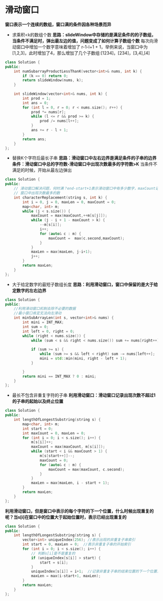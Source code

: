 # 滑动窗口

**窗口表示一个连续的数组，窗口满的条件因各种场景而异**

- 求乘积<k的数组个数
**思路：slideWindow中存储的是满足条件的的子数组，当条件不满足时，弹出最左边的值，问题变成了如何计算子数组个数**
每次向滑动窗口中增加一个数字意味着增加了 r-1-l+1 + 1，举例来说，当窗口中为[1,2,3]，此时增加了4，那么增加了几个子数组:[1234]，[234]，[3,4],[4]
``` cpp
class Solution {
public:
    int numSubarrayProductLessThanK(vector<int>& nums, int k) {
        if (k == 0) return 0;
        return slideWindow(nums, k);
    }
    
    int slideWindow(vector<int>& nums, int k) {
        int prod = 1;
        int ans = 0;
        for (int l = 0, r = 0; r < nums.size(); r++) {
            prod *= nums[r];
            while (l <= r && prod >= k) {
                prod /= nums[l++];
            }
            ans += r - l + 1;
        }
        return ans;
    }
};
```

- 替换K个字符后最长子串
**思路：滑动窗口中左右边界是满足条件的子串的边界**
**条件：滑动窗口中总的字符数-滑动窗口中出现次数最多的字符数>K**
当条件不满足的时候，开始从最左边弹出
``` cpp
class Solution {
public:
    // 滑动窗口解决问题，何时满？end-start+1表示滑动窗口中有多少数字，maxCount记录
    // 窗口中出现次数最多的数
    int characterReplacement(string s, int k) {
        int i = 0, j = 0, maxLen = 0, maxCount = 0;
        map<char, int> m;
        while (j < s.size()) {
            maxCount = max(maxCount,++m[s[j]]);
            while (j - i + 1 - maxCount > k) {
                --m[s[i]];
                i++;
                for (auto& c : m) {
                    maxCount =  max(c.second,maxCount);
                }
            }
            maxLen = max(maxLen, j-i+1);
            j++;
        }
        return maxLen;
    }
};
```

- 大于给定数字的最短子数组长度
**思路：利用滑动窗口，窗口中保留的是大于给定数字的左右边界**
``` cpp
class Solution {
public:
	//利用滑动窗口机制去除不必要的数据
	//最小窗口肯定无法向左滑动
	int minSubArrayLen(int s, vector<int>& nums) {
		int mini = INT_MAX;
		int sum = 0;
		int left = 0, right = 0;
		while (right < nums.size()) {
			while (sum < s && right < nums.size()) sum += nums[right++];
            
            if (sum >= s) {
			    while (sum >= s && left < right) sum -= nums[left++];
			    mini = std::min(mini, right - left + 1);                
            }

		}
		return mini == INT_MAX ? 0 : mini;
	}
};
```

- 最长不包含非重复字符的子串
**利用滑动窗口：滑动窗口记录出现次数不超过1的子串的起始以及终止位置**
``` cpp
class Solution {
public:
    int lengthOfLongestSubstring(string s) {
        map<char, int> m;
        int start = 0;
        int maxCount = 0, maxLen = 0;
        for (int i = 0; i < s.size(); i++) {
            m[s[i]]++;
            maxCount = max(maxCount, m[s[i]]);
            while (start < i && maxCount > 1) {
                m[s[start++]]--;
                maxCount = 0;
                for (auto& c : m) {
                    maxCount = max(maxCount, c.second);
                }
            }
            maxLen = max(maxLen, i - start + 1);
        }
        return maxLen;
    }
};
```
**利用滑动窗口，但是窗口中表示的每个字符的下一个位置，什么时候出现重复的呢？当s[i]在窗口中的位置大于起始位置时，表示已经出现重复的**
``` cpp
class Solution {
public:
    int lengthOfLongestSubstring(string s) {
        vector<int> uniqueIndex(256); //表示出现的非重复子串索引
        int start = 0, maxLen = 0;  //表示非重复子串的开始索引
        for (int i = 0; i < s.size(); i++) {
            // 判断s[i]是不是重复的
            if (uniqueIndex[s[i]] > start) {
                start = s[i];
            }
            uniqueIndex[s[i]] = i+1;  //记录非重复子串的结束位置的下一个位置，这里用来更新start
            maxLen = max(i-start+1, maxLen);
        }
        return maxLen;
    }
};
```
